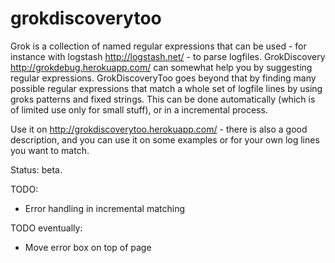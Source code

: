 grokdiscoverytoo
================

Grok is a collection of named regular expressions that can be used - for instance with logstash http://logstash.net/ -
to parse logfiles. GrokDiscovery http://grokdebug.herokuapp.com/ can somewhat help you by suggesting regular
expressions. GrokDiscoveryToo goes beyond that by finding many possible regular expressions
that match a whole set of logfile lines by using groks patterns and fixed strings. This can be done automatically
(which is of limited use only for small stuff), or in a incremental process.

Use it on http://grokdiscoverytoo.herokuapp.com/ - there is also a good description, and you can use it on
some examples or for your own log lines you want to match.

Status: beta.

TODO:
- Error handling in incremental matching

TODO eventually:
- Move error box on top of page
